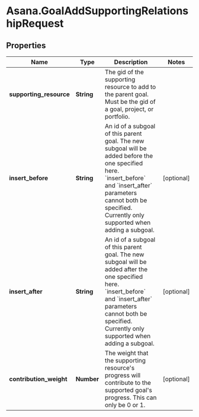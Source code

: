 # Asana.GoalAddSupportingRelationshipRequest

## Properties
Name | Type | Description | Notes
------------ | ------------- | ------------- | -------------
**supporting_resource** | **String** | The gid of the supporting resource to add to the parent goal. Must be the gid of a goal, project, or portfolio. | 
**insert_before** | **String** | An id of a subgoal of this parent goal. The new subgoal will be added before the one specified here. &#x60;insert_before&#x60; and &#x60;insert_after&#x60; parameters cannot both be specified. Currently only supported when adding a subgoal. | [optional] 
**insert_after** | **String** | An id of a subgoal of this parent goal. The new subgoal will be added after the one specified here. &#x60;insert_before&#x60; and &#x60;insert_after&#x60; parameters cannot both be specified. Currently only supported when adding a subgoal. | [optional] 
**contribution_weight** | **Number** | The weight that the supporting resource&#x27;s progress will contribute to the supported goal&#x27;s progress. This can only be 0 or 1. | [optional] 
